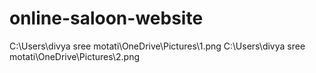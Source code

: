 # online-saloon-website
C:\Users\divya  sree motati\OneDrive\Pictures\1.png
C:\Users\divya  sree motati\OneDrive\Pictures\2.png
